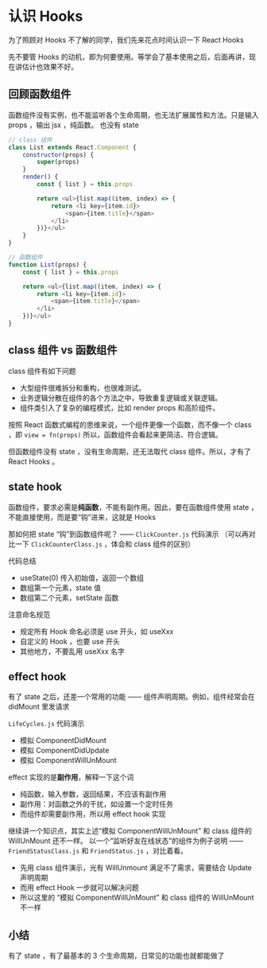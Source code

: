 # 认识 Hooks

为了照顾对 Hooks 不了解的同学，我们先来花点时间认识一下 React Hooks

先不要管 Hooks 的动机，即为何要使用。等学会了基本使用之后，后面再讲，现在讲估计也效果不好。

## 回顾函数组件

函数组件没有实例，也不能监听各个生命周期，也无法扩展属性和方法。只是输入 props ，输出 jsx ，纯函数。
也没有 state

```js
// class 组件
class List extends React.Component {
    constructor(props) {
        super(props)
    }
    render() {
        const { list } = this.props

        return <ul>{list.map((item, index) => {
            return <li key={item.id}>
                <span>{item.title}</span>
            </li>
        })}</ul>
    }
}

// 函数组件
function List(props) {
    const { list } = this.props

    return <ul>{list.map((item, index) => {
        return <li key={item.id}>
            <span>{item.title}</span>
        </li>
    })}</ul>
}
```

## class 组件 vs 函数组件

class 组件有如下问题

- 大型组件很难拆分和重构，也很难测试。
- 业务逻辑分散在组件的各个方法之中，导致重复逻辑或关联逻辑。
- 组件类引入了复杂的编程模式，比如 render props 和高阶组件。

按照 React 函数式编程的思维来说，一个组件更像一个函数，而不像一个 class ，即 `view = fn(props)`
所以，函数组件会看起来更简洁、符合逻辑。

但函数组件没有 state ，没有生命周期，还无法取代 class 组件。所以，才有了 React Hooks 。

## state hook

函数组件，要求必需是**纯函数**，不能有副作用。因此，要在函数组件使用 state ，不能直接使用，而是要“钩”进来，这就是 Hooks

那如何把 state “钩”到函数组件呢？ —— `ClickCounter.js` 代码演示
（可以再对比一下 `ClickCounterClass.js` ，体会和 class 组件的区别）

代码总结

- useState(0) 传入初始值，返回一个数组
- 数组第一个元素，state 值
- 数组第二个元素，setState 函数

注意命名规范

- 规定所有 Hook 命名必须是 use 开头，如 useXxx
- 自定义的 Hook ，也要 use 开头
- 其他地方，不要乱用 useXxx 名字

## effect hook

有了 state 之后，还差一个常用的功能 —— 组件声明周期。例如，组件经常会在 didMount 里发请求

`LifeCycles.js` 代码演示

- 模拟 ComponentDidMount
- 模拟 ComponentDidUpdate
- 模拟 ComponentWillUnMount

effect 实现的是**副作用**，解释一下这个词

- 纯函数，输入参数，返回结果，不应该有副作用
- 副作用：对函数之外的干扰，如设置一个定时任务
- 而组件却需要副作用，所以用 effect hook 实现

继续讲一个知识点，其实上述“模拟 ComponentWillUnMount” 和 class 组件的 WillUnMount 还不一样。
以一个“监听好友在线状态”的组件为例子说明 —— `FriendStatusClass.js` 和 `FriendStatus.js` ，对比着看。

- 先用 class 组件演示，光有 WillUnmount 满足不了需求，需要结合 Update 声明周期
- 而用 effect Hook 一步就可以解决问题
- 所以这里的 “模拟 ComponentWillUnMount” 和 class 组件的 WillUnMount 不一样

## 小结

有了 state ，有了最基本的 3 个生命周期，日常见的功能也就都能做了
